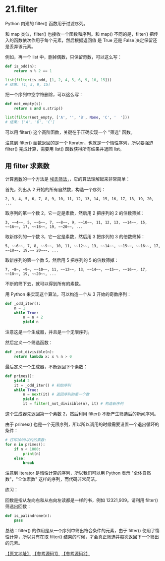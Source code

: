 # 21.filter

Python 内建的 filter() 函数用于过滤序列。

和 map 类似，filter() 也接收一个函数和序列。和 map() 不同的是，filter() 把传入的函数依次作用于每个元素，然后根据返回值 是 True 还是 False 决定保留还是丢弃该元素。

例如，再一个 list 中，删掉偶数，只保留奇数，可以这么写：

````python
def is_odd(n):
    return n % 2 == 1

list(filter(is_odd, [1, 2, 4, 5, 6, 9, 10, 15]))
# 结果: [1, 5, 9, 15]
````

把一个序列中空字符删除，可以这么写：

````python
def not_empty(s):
    return s and s.strip()

list(filter(not_empty, ['A', '', 'B', None, 'C', '  ']))
# 结果: ['A', 'B', 'C']
````

可以用 filter() 这个高阶函数，关键在于正确实现一个 "筛选" 函数。

注意到 filter() 函数返回的是一个 Itorator，也就是一个惰性序列，所以要强迫 filter() 完成计算，需要用 list() 函数获得所有结果并返回 list。

## 用 filter 求素数

计算[素数](https://baike.baidu.com/item/%E8%B4%A8%E6%95%B0)的一个方法是 [埃氏筛法，](https://baike.baidu.com/item/%E5%9F%83%E6%8B%89%E6%89%98%E8%89%B2%E5%B0%BC%E7%AD%9B%E9%80%89%E6%B3%95)，它的算法理解起来非常简单：

首先，列出从 2 开始的所有自然数，构造一个序列：  
````
2, 3, 4, 5, 6, 7, 8, 9, 10, 11, 12, 13, 14, 15, 16, 17, 18, 19, 20, ...
````

取序列的第一个数 2，它一定是素数，然后用 2 把序列的 2 的倍数筛掉：
````
3, ~~4~~, 5, ~~6~~, 7, ~~8~~, 9, ~~10~~, 11, 12, 13, ~~14~~, 15, ~~16~~, 17, ~~18~~, 19, ~~20~~, ...
````

取新序列的一个数 3，它一定是素数，然后用 3 把序列的 3 的倍数筛掉：  
````
5, ~~6~~, 7, 8, ~~9~~, 10, 11, ~~12~~, 13, ~~14~~, ~~15~~, ~~16~~, 17, ~~18~~, 19,~~ 20~~~, ...
````

取新序列的第一个数 5，然后用 5 把序列的 5 的倍数筛掉：
````  
7, ~8~, ~9~, ~~10~~, 11, ~~12~~, 13, ~~14~~, ~~15~~, ~~16~~, 17, ~~18~~, 19, ~~20~~, ...
````

不断的筛下去，就可以得到所有的素数。

用 Python 来实现这个算法，可以构造一个从 3 开始的奇数序列：

````python
def _odd_iter():
    n = 1
    while True:
        n = n + 2
        yield n
````
注意这是一个生成器，并且是一个无限序列。

然后定义一个筛选函数：
````python
def _not_divisible(n):
    return lambda x: x % n > 0
````

最后定义一个生成器，不断返回下个素数：
````python
def primes():
    yield 2
    it = _odd_iter() # 初始序列
    while True:
        n = next(it) # 返回序列的第一个数
        yield n
        it = filter(_not_divisible(n), it) # 构造新序列
````

这个生成器先返回第一个素数 2，然后利用 filter() 不断产生筛选后的新闻序列。

由于 primes() 也是一个无限序列，所以所以调用的时候需要设置一个退出循环的条件：

````python
# 打印1000以内的素数:
for n in primes():
    if n < 1000:
        print(n)
    else:
        break
````

注意到 Iterator 是惰性计算的序列，所以我们可以用 Python 表示 "全体自然数"，"全体素数" 这样的序列，而代码非常简洁。

练习：  

回数是指从左向右和从右向左读都是一样的书，例如 12321,909。请利用 filter() 筛选出回数：

````python
def is_palindrome(n):
    pass
````

总结：filter() 的作用是从一个序列中筛出符合条件的元素，由于 filter() 使用了惰性计算，所以只有在取 filter() 结果的时候，才会真正筛选并每次返回下一个筛出的元素。

[【原文地址】](https://www.liaoxuefeng.com/wiki/0014316089557264a6b348958f449949df42a6d3a2e542c000/001431821084171d2e0f22e7cc24305ae03aa0214d0ef29000) [【参考源码1】](https://github.com/michaelliao/learn-python3/blob/master/samples/functional/do_filter.py) [【参考源码2】](https://github.com/michaelliao/learn-python3/blob/master/samples/functional/prime_numbers.py)
